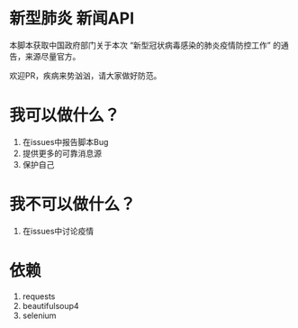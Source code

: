 # 新型肺炎 新闻API
本脚本获取中国政府部门关于本次 “新型冠状病毒感染的肺炎疫情防控工作” 的通告，来源尽量官方。

欢迎PR，疾病来势汹汹，请大家做好防范。

# 我可以做什么？
1. 在issues中报告脚本Bug
2. 提供更多的可靠消息源
3. 保护自己

# 我不可以做什么？
1. 在issues中讨论疫情

# 依赖
1. requests
2. beautifulsoup4
3. selenium
